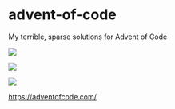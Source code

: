 # advent-of-code
My terrible, sparse solutions for Advent of Code

![](https://img.shields.io/badge/day%20📅-6-blue)

![](https://img.shields.io/badge/stars%20⭐-4-yellow)

![](https://img.shields.io/badge/days%20completed-2-red)

https://adventofcode.com/
